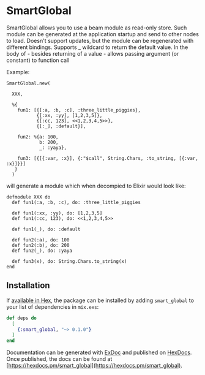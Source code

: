 # SmartGlobal

  SmartGlobal allows you to use a beam module as read-only store.
  Such module can be generated at the application startup and send to other nodes to load.
  Doesn't support updates, but the module can be regenerated with different bindings.
  Supports _ wildcard to return the default value.
  In the body of - besides returning of a value - allows passing argument (or constant) to function call

  Example:
  ```
  SmartGlobal.new(

    XXX,

    %{
      fun1: [{[:a, :b, :c], :three_little_piggies},
             {[:xx, :yy], [1,2,3,5]},
             {[:cc, 123], <<1,2,3,4,5>>},
             {[:_], :default}],

      fun2: %{a: 100,
              b: 200,
              _: :yaya},

      fun3: [{[{:var, :x}], {:"$call", String.Chars, :to_string, [{:var, :x}]}}]
     }
    )
  ```
  will generate a module which when decompied to Elixir would look like:
  ```
  defmodule XXX do
    def fun1(:a, :b, :c), do: :three_little_piggies

    def fun1(:xx, :yy), do: [1,2,3,5]
    def fun1(:cc, 123), do: <<1,2,3,4,5>>

    def fun1(_), do: :default

    def fun2(:a), do: 100
    def fun2(:b), do: 200
    def fun2(_), do: :yaya

    def fun3(x), do: String.Chars.to_string(x)
  end
  ```

## Installation

If [available in Hex](https://hex.pm/docs/publish), the package can be installed
by adding `smart_global` to your list of dependencies in `mix.exs`:

```elixir
def deps do
  [
    {:smart_global, "~> 0.1.0"}
  ]
end
```

Documentation can be generated with [ExDoc](https://github.com/elixir-lang/ex_doc)
and published on [HexDocs](https://hexdocs.pm). Once published, the docs can
be found at [https://hexdocs.pm/smart_global](https://hexdocs.pm/smart_global).
